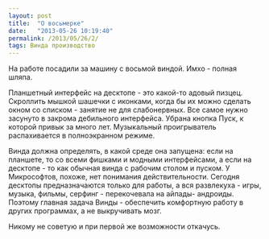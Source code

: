 ```yaml
---
layout: post
title:  "О восьмерке"
date:   "2013-05-26 10:19:40"
permalink: /2013/05/26/2/
tags: Винда производство
---
```


На работе посадили за машину с восьмой виндой. Имхо - полная шляпа.

Планшетный интерфейс на десктопе - это какой-то адовый
пизцец. Скроллить мышкой шашечки с иконками, когда бы их можно сделать
окном со списком - занятие не для слабонервных. Все самое нужно
засунуто в закрома дебильного интерфейса. Убрана кнопка Пуск, к
которой привык за много лет. Музыкальный проигрыватель распахивается в
полноэкранном режиме.

Винда должна определять, в какой среде она запущена: если на планшете,
то со всеми фишками и модными интерфейсами, а если на десктопе - то
как обычная винда с рабочим столом и пуском. У Микрософтов, похоже,
нет понимания действительности. Сегодня десктопы предназначаются
только для работы, а вся развлекуха - игры, музыка, фильмы, серфинг -
перекочевала на айпады- андроиды. Поэтому главная задача Винды -
обеспечить комфортную работу в других программах, а не выкручивать
мозг.

Никому не советую и при первой же возможности откачусь.

